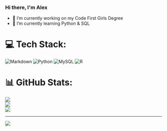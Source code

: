 ### Hi there, I'm Alex

- 🔭 I’m currently working on my Code First Girls Degree 
- 🌱 I’m currently learning Python & SQL



# 💻 Tech Stack:
![Markdown](https://img.shields.io/badge/markdown-%23000000.svg?style=for-the-badge&logo=markdown&logoColor=white) ![Python](https://img.shields.io/badge/python-3670A0?style=for-the-badge&logo=python&logoColor=ffdd54) ![MySQL](https://img.shields.io/badge/mysql-4479A1.svg?style=for-the-badge&logo=mysql&logoColor=white) ![R](https://img.shields.io/badge/r-%23276DC3.svg?style=for-the-badge&logo=r&logoColor=white)
# 📊 GitHub Stats:
![](https://github-readme-stats.vercel.app/api?username=B0ruta&theme=radical&hide_border=false&include_all_commits=false&count_private=false)<br/>
![](https://github-readme-streak-stats.herokuapp.com/?user=B0ruta&theme=radical&hide_border=false)<br/>
![](https://github-readme-stats.vercel.app/api/top-langs/?username=B0ruta&theme=radical&hide_border=false&include_all_commits=false&count_private=false&layout=compact)

---
[![](https://visitcount.itsvg.in/api?id=B0ruta&icon=0&color=11)](https://visitcount.itsvg.in)

<!-- Proudly created with GPRM ( https://gprm.itsvg.in ) -->
